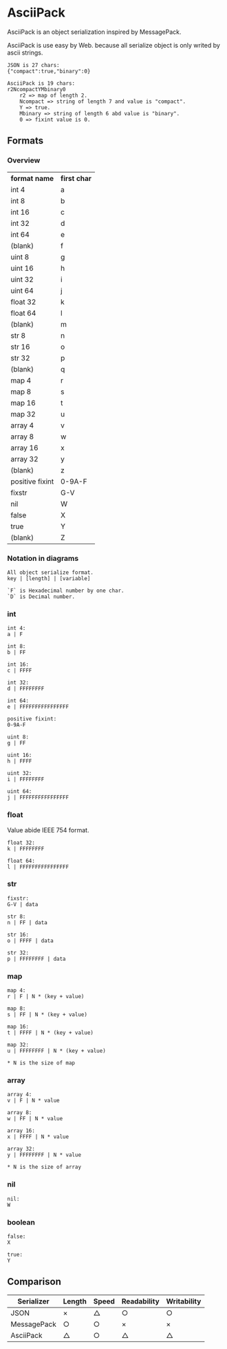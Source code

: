 # AsciiPack

AsciiPack is an object serialization inspired by MessagePack.

AsciiPack is use easy by Web. because all serialize object is only writed by ascii strings.

    JSON is 27 chars:
    {"compact":true,"binary":0}

    AsciiPack is 19 chars:
    r2NcompactYMbinary0
        r2 => map of length 2.
        Ncompact => string of length 7 and value is "compact".
        Y => true.
        Mbinary => string of length 6 abd value is "binary".
        0 => fixint value is 0.

## Formats

### Overview

<table>
  <tr><th>format name</th><th>first char</th></tr>
  <tr><td>int 4</td><td>a</td></tr>
  <tr><td>int 8</td><td>b</td></tr>
  <tr><td>int 16</td><td>c</td></tr>
  <tr><td>int 32</td><td>d</td></tr>
  <tr><td>int 64</td><td>e</td></tr>
  <tr><td>(blank)</td><td>f</td></tr>
  <tr><td>uint 8</td><td>g</td></tr>
  <tr><td>uint 16</td><td>h</td></tr>
  <tr><td>uint 32</td><td>i</td></tr>
  <tr><td>uint 64</td><td>j</td></tr>
  <tr><td>float 32</td><td>k</td></tr>
  <tr><td>float 64</td><td>l</td></tr>
  <tr><td>(blank)</td><td>m</td></tr>
  <tr><td>str 8</td><td>n</td></tr>
  <tr><td>str 16</td><td>o</td></tr>
  <tr><td>str 32</td><td>p</td></tr>
  <tr><td>(blank)</td><td>q</td></tr>
  <tr><td>map 4</td><td>r</td></tr>
  <tr><td>map 8</td><td>s</td></tr>
  <tr><td>map 16</td><td>t</td></tr>
  <tr><td>map 32</td><td>u</td></tr>
  <tr><td>array 4</td><td>v</td></tr>
  <tr><td>array 8</td><td>w</td></tr>
  <tr><td>array 16</td><td>x</td></tr>
  <tr><td>array 32</td><td>y</td></tr>
  <tr><td>(blank)</td><td>z</td></tr>
  <tr><td>positive fixint</td><td>0-9A-F</td></tr>
  <tr><td>fixstr</td><td>G-V</td></tr>
  <tr><td>nil</td><td>W</td></tr>
  <tr><td>false</td><td>X</td></tr>
  <tr><td>true</td><td>Y</td></tr>
  <tr><td>(blank)</td><td>Z</td></tr>
</table>

### Notation in diagrams
    All object serialize format.
    key | [length] | [variable]

    `F` is Hexadecimal number by one char.
    `D` is Decimal number.

### int
    int 4:
    a | F

    int 8:
    b | FF

    int 16:
    c | FFFF

    int 32:
    d | FFFFFFFF

    int 64:
    e | FFFFFFFFFFFFFFFF

    positive fixint:
    0-9A-F

    uint 8:
    g | FF

    uint 16:
    h | FFFF

    uint 32:
    i | FFFFFFFF

    uint 64:
    j | FFFFFFFFFFFFFFFF

### float
Value abide IEEE 754 format.

    float 32:
    k | FFFFFFFF

    float 64:
    l | FFFFFFFFFFFFFFFF

### str
    fixstr:
    G-V | data

    str 8:
    n | FF | data

    str 16:
    o | FFFF | data

    str 32:
    p | FFFFFFFF | data

### map
    map 4:
    r | F | N * (key + value)

    map 8:
    s | FF | N * (key + value)

    map 16:
    t | FFFF | N * (key + value)

    map 32:
    u | FFFFFFFF | N * (key + value)

    * N is the size of map

### array
    array 4:
    v | F | N * value

    array 8:
    w | FF | N * value

    array 16:
    x | FFFF | N * value

    array 32:
    y | FFFFFFFF | N * value

    * N is the size of array

### nil
    nil:
    W

### boolean
    false:
    X

    true:
    Y

## Comparison

  |Serializer|Length|Speed|Readability|Writability
  |---|---|---|---|---|
  |JSON|×|△|○|○|
  |MessagePack|○|○|×|×|
  |AsciiPack|△|○|△|△|
</table>

